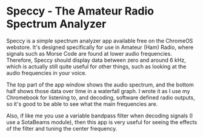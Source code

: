 # Speccy - The Amateur Radio Spectrum Analyzer

Speccy is a simple spectrum analyzer app available free on the ChromeOS webstore. It's designed specifically for use in Amateur (Ham) Radio, where signals such as Morse Code are found at lower audio frequencies. Therefore, Speccy should display data between zero and around 6 kHz, which is actually still quite useful for other things, such as looking at the audio frequencies in your voice.

The top part of the app window shows the audio spectrum, and the bottom half shows those data over time in a waterfall graph. I wrote it as I use my Chromebook for listening to, and decoding, software defined radio outputs, so it's good to be able to see what the main frequencies are.

Also, if like me you use a variable bandpass filter when decoding signals (I use a SotaBeams module), then this app is very useful for seeing the effects of the filter and tuning the center frequency.
